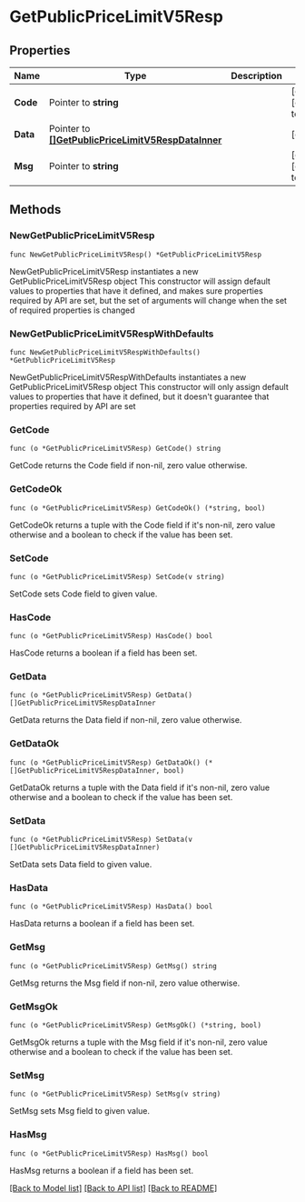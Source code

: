# GetPublicPriceLimitV5Resp

## Properties

Name | Type | Description | Notes
------------ | ------------- | ------------- | -------------
**Code** | Pointer to **string** |  | [optional] [default to ""]
**Data** | Pointer to [**[]GetPublicPriceLimitV5RespDataInner**](GetPublicPriceLimitV5RespDataInner.md) |  | [optional] 
**Msg** | Pointer to **string** |  | [optional] [default to ""]

## Methods

### NewGetPublicPriceLimitV5Resp

`func NewGetPublicPriceLimitV5Resp() *GetPublicPriceLimitV5Resp`

NewGetPublicPriceLimitV5Resp instantiates a new GetPublicPriceLimitV5Resp object
This constructor will assign default values to properties that have it defined,
and makes sure properties required by API are set, but the set of arguments
will change when the set of required properties is changed

### NewGetPublicPriceLimitV5RespWithDefaults

`func NewGetPublicPriceLimitV5RespWithDefaults() *GetPublicPriceLimitV5Resp`

NewGetPublicPriceLimitV5RespWithDefaults instantiates a new GetPublicPriceLimitV5Resp object
This constructor will only assign default values to properties that have it defined,
but it doesn't guarantee that properties required by API are set

### GetCode

`func (o *GetPublicPriceLimitV5Resp) GetCode() string`

GetCode returns the Code field if non-nil, zero value otherwise.

### GetCodeOk

`func (o *GetPublicPriceLimitV5Resp) GetCodeOk() (*string, bool)`

GetCodeOk returns a tuple with the Code field if it's non-nil, zero value otherwise
and a boolean to check if the value has been set.

### SetCode

`func (o *GetPublicPriceLimitV5Resp) SetCode(v string)`

SetCode sets Code field to given value.

### HasCode

`func (o *GetPublicPriceLimitV5Resp) HasCode() bool`

HasCode returns a boolean if a field has been set.

### GetData

`func (o *GetPublicPriceLimitV5Resp) GetData() []GetPublicPriceLimitV5RespDataInner`

GetData returns the Data field if non-nil, zero value otherwise.

### GetDataOk

`func (o *GetPublicPriceLimitV5Resp) GetDataOk() (*[]GetPublicPriceLimitV5RespDataInner, bool)`

GetDataOk returns a tuple with the Data field if it's non-nil, zero value otherwise
and a boolean to check if the value has been set.

### SetData

`func (o *GetPublicPriceLimitV5Resp) SetData(v []GetPublicPriceLimitV5RespDataInner)`

SetData sets Data field to given value.

### HasData

`func (o *GetPublicPriceLimitV5Resp) HasData() bool`

HasData returns a boolean if a field has been set.

### GetMsg

`func (o *GetPublicPriceLimitV5Resp) GetMsg() string`

GetMsg returns the Msg field if non-nil, zero value otherwise.

### GetMsgOk

`func (o *GetPublicPriceLimitV5Resp) GetMsgOk() (*string, bool)`

GetMsgOk returns a tuple with the Msg field if it's non-nil, zero value otherwise
and a boolean to check if the value has been set.

### SetMsg

`func (o *GetPublicPriceLimitV5Resp) SetMsg(v string)`

SetMsg sets Msg field to given value.

### HasMsg

`func (o *GetPublicPriceLimitV5Resp) HasMsg() bool`

HasMsg returns a boolean if a field has been set.


[[Back to Model list]](../README.md#documentation-for-models) [[Back to API list]](../README.md#documentation-for-api-endpoints) [[Back to README]](../README.md)


